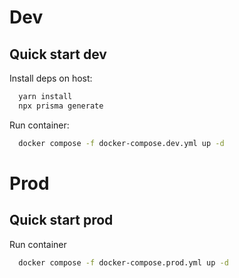 # Dev

## Quick start dev
Install deps on host:
```bash
  yarn install 
  npx prisma generate
```

Run container:
```bash
  docker compose -f docker-compose.dev.yml up -d
```

# Prod

## Quick start prod
Run container
```bash
  docker compose -f docker-compose.prod.yml up -d
```